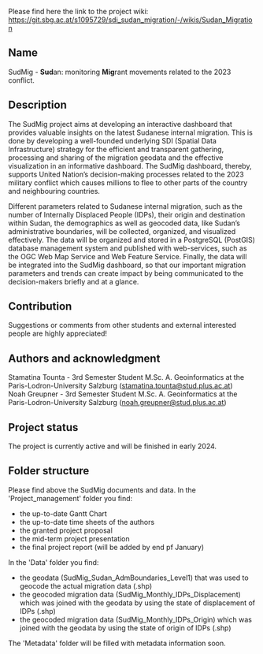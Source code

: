 Please find here the link to the project wiki: https://git.sbg.ac.at/s1095729/sdi_sudan_migration/-/wikis/Sudan_Migration

## Name
SudMig - **Sud**an: monitoring **Mig**rant movements related to the 2023 conflict.

## Description
The SudMig project aims at developing an interactive dashboard that provides valuable insights on the latest Sudanese internal migration. This is done by developing a well-founded underlying SDI (Spatial Data Infrastructure) strategy for the efficient and transparent gathering, processing and sharing of the migration geodata and the effective visualization in an informative dashboard. The SudMig dashboard, thereby, supports United Nation’s decision-making processes related to the 2023 military conflict which causes millions to flee to other parts of the country and neighbouring countries.    

Different parameters related to Sudanese internal migration, such as the number of Internally Displaced People (IDPs), their origin and destination within Sudan, the demographics as well as geocoded data, like Sudan’s administrative boundaries, will be collected, organized, and visualized effectively. The data will be organized and stored in a PostgreSQL (PostGIS) database management system and published with web-services, such as the OGC Web Map Service and Web Feature Service. Finally, the data will be integrated into the SudMig dashboard, so that our important migration parameters and trends can create impact by being communicated to the decision-makers briefly and at a glance.  

## Contribution
Suggestions or comments from other students and external interested people are highly appreciated! 

## Authors and acknowledgment
Stamatina Tounta - 3rd Semester Student M.Sc. A. Geoinformatics at the Paris-Lodron-University Salzburg (stamatina.tounta@stud.plus.ac.at) <br>
Noah Greupner - 3rd Semester Student M.Sc. A. Geoinformatics at the Paris-Lodron-University Salzburg (noah.greupner@stud.plus.ac.at) 

## Project status
The project is currently active and will be finished in early 2024. 

## Folder structure
Please find above the SudMig documents and data. In the 'Project_management' folder you find:
- the up-to-date Gantt Chart 
- the up-to-date time sheets of the authors 
- the granted project proposal
- the mid-term project presentation
- the final project report (will be added by end pf January)

In the 'Data' folder you find:
- the geodata (SudMig_Sudan_AdmBoundaries_Level1) that was used to geocode the actual migration data (.shp) <br>
- the geocoded migration data (SudMig_Monthly_IDPs_Displacement) which was joined with the geodata by using the state of displacement of IDPs (.shp) <br>
- the geocoded migration data (SudMig_Monthly_IDPs_Origin) which was joined with the geodata by using the state of origin of IDPs (.shp) <br>

The 'Metadata' folder will be filled with metadata information soon.  
